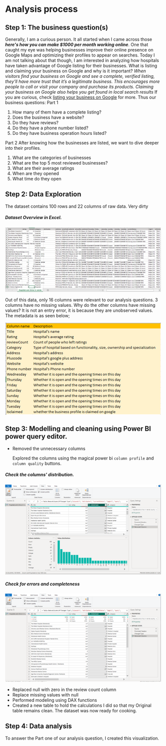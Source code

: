 # Analysis process
## Step 1: The business question(s)
Generally, I am a curious person. It all started when I came across those **_here's how  you can make $1000 per month working online_**. One that caught my eye was helping businesses improve their online presence on Google Maps and optimizing their profiles to appear on searches. Today I am not talking about that though, I am interested in analyzing how hospitals have taken advantage of Google listing for their businesses.
What is listing and claiming your business on Google and why is it important?
_When visitors find your business on Google and see a complete, verified listing, they’ll have more trust that it’s a legitimate business. This encourages more people to call or visit your company and purchase its products. Claiming your business on Google also helps you get found in local search results_ 
If you are curious, check [listing your business on Google](https://www.indeed.com/hire/c/info/claim-business-google#:~:text=If%20you%20claim%20a%20business%20on%20Google%2C%20it%20comes%20up,appears%20on%20your%20business%20listing.) for more.
 Thus our business questions:
 Part 1
1. How many of them have a complete listing?
2. Does the business have a website?
3. Do they have reviews?
4. Do they have a phone number listed?
5. Do they have business operation hours listed?

Part 2
After knowing how the businesses are listed, we want to dive deeper into their profiles.
1. What are the categories of businesses
2. What are the top 5 most reviewed businesses?
3. What are their average ratings
4. When are they opened
5. What time do they open

## Step 2: Data Exploration
The dataset contains 100 rows and 22 columns of raw data. Very dirty
##### Dataset Overview in Excel.
![image](https://github.com/WAKIOM/Westlands-hospitals/blob/main/images/westlands%20hospitals%20dataset.png) 

Out of this data, only 16 columns were relevant to our analysis questions. 
3 columns have no missing values. Why do the other columns have missing values? It is not an entry error, it is because they are unobserved values.
The metadata is as seen below;  

![image](https://github.com/WAKIOM/Westlands-hospitals/blob/main/images/medatata.png)
## Step 3: Modelling and cleaning using Power BI power query editor.
- Removed the unnecessary columns
  
  Explored the columns using the magical power bi `column profile` and `column quality` buttons.
##### Check the columns' distribution.
![column profile](https://github.com/WAKIOM/Westlands-hospitals/blob/main/images/Column%20profile.png)
##### Check for errors and completeness 
![column quality](https://github.com/WAKIOM/Westlands-hospitals/blob/main/images/column%20quality.png)

- Replaced null with zero in the review count column
- Replace missing values with null
- Performed modeling using DAX functions
- Created a new table to hold the calculations I did so that my Original table remains clean.
  The dataset was now ready for cooking.
## Step 4: Data analysis
To answer the Part one of our analysis question, I created this visualization. 

  
